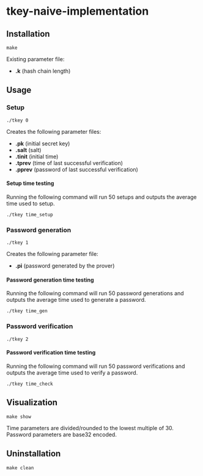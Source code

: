 # tkey-naive-implementation

## Installation
```
make
```

Existing parameter file:
- **.k** (hash chain length)

## Usage

### Setup
```
./tkey 0
```
Creates the following parameter files:
- **.pk** (initial secret key)
- **.salt** (salt)
- **.tinit** (initial time)
- **.tprev** (time of last successful verification)
- **.pprev** (password of last successful verification)
#### Setup time testing
Running the following command will run 50 setups and outputs the average time used to setup.
```
./tkey time_setup
```


### Password generation
```
./tkey 1
```
Creates the following parameter file:
- **.pi** (password generated by the prover)

#### Password generation time testing
Running the following command will run 50 password generations and outputs the average time used to generate a password.
```
./tkey time_gen
```

### Password verification
```
./tkey 2
```
#### Password verification time testing
Running the following command will run 50 password verifications and outputs the average time used to verify a password.
```
./tkey time_check
```

## Visualization

```
make show
```
Time parameters are divided/rounded to the lowest multiple of 30. Password parameters are base32 encoded.

## Uninstallation
```
make clean
```
